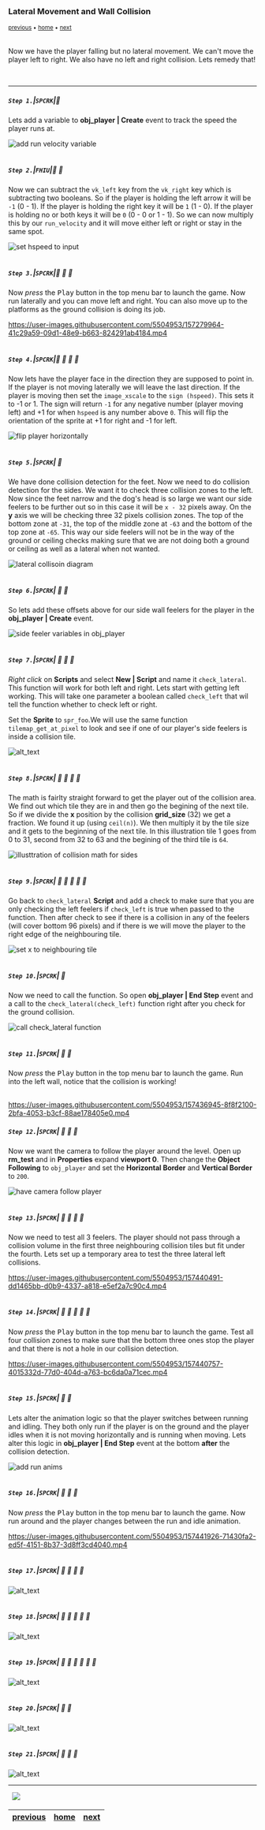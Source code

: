 <img src="https://via.placeholder.com/1000x4/45D7CA/45D7CA" alt="drawing" height="4px"/>

### Lateral Movement and Wall Collision

<sub>[previous](../gravity-collision-ii/README.md#user-content-gravity-and-ground-collision-ii) • [home](../README.md#user-content-gms2-top-down-shooter) • [next](../)</sub>

<img src="https://via.placeholder.com/1000x4/45D7CA/45D7CA" alt="drawing" height="4px"/>

Now we have the player falling but no lateral movement.  We can't move the player left to right.  We also have no left and right collision.  Lets remedy that!

<br>

---


##### `Step 1.`\|`SPCRK`|:small_blue_diamond:

Lets add a variable to **obj_player | Create** event to track the speed the player runs at.

![add run velocity variable](images/runAcceleration.png)

<img src="https://via.placeholder.com/500x2/45D7CA/45D7CA" alt="drawing" height="2px" alt = ""/>

##### `Step 2.`\|`FHIU`|:small_blue_diamond: :small_blue_diamond: 

Now we can subtract the `vk_left` key from the `vk_right` key which is subtracting two booleans.  So if the player is holding the left arrow it will be `-1` (0 - 1).  If the player is holding the right key it will be `1` (1 - 0).  If the player is holding no or both keys it will be `0` (0 - 0 or 1 - 1).  So we can now multiply this by our `run_velocity` and it will move either left or right or stay in the same spot.

![set hspeed to input](images/setHspeed.png)

<img src="https://via.placeholder.com/500x2/45D7CA/45D7CA" alt="drawing" height="2px" alt = ""/>

##### `Step 3.`\|`SPCRK`|:small_blue_diamond: :small_blue_diamond: :small_blue_diamond:

Now *press* the <kbd>Play</kbd> button in the top menu bar to launch the game. Now run laterally and you can move left and right.  You can also move up to the platforms as the ground collision is doing its job.

https://user-images.githubusercontent.com/5504953/157279964-41c29a59-09d1-48e9-b663-824291ab4184.mp4

<img src="https://via.placeholder.com/500x2/45D7CA/45D7CA" alt="drawing" height="2px" alt = ""/>

##### `Step 4.`\|`SPCRK`|:small_blue_diamond: :small_blue_diamond: :small_blue_diamond: :small_blue_diamond:
 
Now lets have the player face in the direction they are supposed to point in. If the player is not moving laterally we will leave the last direction.  If the player is moving then set the `image_xscale` to the `sign (hspeed)`.  This sets it to -1 or 1.  The sign will return `-1` for any negative number (player moving left) and +1 for when `hspeed` is any number above `0`.  This will flip the orientation of the sprite at +1 for right and -1 for left.

![flip player horizontally](images/flipPlayerHor.png)

<img src="https://via.placeholder.com/500x2/45D7CA/45D7CA" alt="drawing" height="2px" alt = ""/>

##### `Step 5.`\|`SPCRK`| :small_orange_diamond:

We have done collision detection for the feet.  Now we need to do collision detection for the sides.  We want it to check three collision zones to the left.  Now since the feet narrow and the dog's head is so large we want our side feelers to be further out so in this case it will be `x - 32` pixels away.  On the **y** axis we will be checking three 32 pixels collision zones.  The top of the bottom zone at `-31`, the top of the middle zone at `-63` and the bottom of the top zone at `-65`.  This way our side feelers will not be in the way of the ground or ceiling checks making sure that we are not doing both a ground or ceiling as well as a lateral when not wanted.  

![lateral collisoin diagram](images/lateral_collision.png)

<img src="https://via.placeholder.com/500x2/45D7CA/45D7CA" alt="drawing" height="2px" alt = ""/>

##### `Step 6.`\|`SPCRK`| :small_orange_diamond: :small_blue_diamond:

So lets add these offsets above for our side wall feelers for the player in the **obj_player | Create** event.

![side feeler variables in obj_player](images/sideCreate.png)

<img src="https://via.placeholder.com/500x2/45D7CA/45D7CA" alt="drawing" height="2px" alt = ""/>

##### `Step 7.`\|`SPCRK`| :small_orange_diamond: :small_blue_diamond: :small_blue_diamond:

*Right click* on **Scripts** and select **New | Script** and name it `check_lateral`. This function will work for both left and right.  Lets start with getting left working.  This will take one parameter a boolean called `check_left` that wil tell the function whether to check left or right.

Set the **Sprite** to `spr_foo`.We will use the same function `tilemap_get_at_pixel` to look and see if one of our player's side feelers is inside a collision tile.

![alt_text](images/checkLateral.png)

<img src="https://via.placeholder.com/500x2/45D7CA/45D7CA" alt="drawing" height="2px" alt = ""/>

##### `Step 8.`\|`SPCRK`| :small_orange_diamond: :small_blue_diamond: :small_blue_diamond: :small_blue_diamond:

The math is fairlty straight forward to get the player out of the collision area.  We find out which tile they are in and then go the begining of the next tile.  So if we divide the **x** position by the collision **grid_size** (32) we get a fraction.  We found it up (using `ceil(n)`). We then multiply it by the tile size and it gets to the beginning of the next tile.  In this illustration tile 1 goes from 0 to 31, second from 32 to 63 and the begining of the third tile is `64`. 

![illusttration of collision math for sides](images/collisionMath.png)

<img src="https://via.placeholder.com/500x2/45D7CA/45D7CA" alt="drawing" height="2px" alt = ""/>

##### `Step 9.`\|`SPCRK`| :small_orange_diamond: :small_blue_diamond: :small_blue_diamond: :small_blue_diamond: :small_blue_diamond:

Go back to `check_lateral` **Script** and add a check to make sure that you are only checking the left feelers if `check_left` is true when passed to the function. Then after check to see if there is a collision in any of the feelers (will cover bottom 96 pixels) and if there is we will move the player to the right edge of the neighbouring tile.

![set x to neighbouring tile](images/lateralLeftCollision.png)

<img src="https://via.placeholder.com/500x2/45D7CA/45D7CA" alt="drawing" height="2px" alt = ""/>

##### `Step 10.`\|`SPCRK`| :large_blue_diamond:

Now we need to call the function.  So open **obj_player | End Step** event and a call to the `check_lateral(check_left)` function right after you check for the ground collision.

![call check_lateral function](images/checkLeftPlayer.png)

<img src="https://via.placeholder.com/500x2/45D7CA/45D7CA" alt="drawing" height="2px" alt = ""/>

##### `Step 11.`\|`SPCRK`| :large_blue_diamond: :small_blue_diamond: 

Now *press* the <kbd>Play</kbd> button in the top menu bar to launch the game. Run into the left wall, notice that the collision is working!

<img src="https://via.placeholder.com/500x2/45D7CA/45D7CA" alt="drawing" height="2px" alt = ""/>

https://user-images.githubusercontent.com/5504953/157436945-8f8f2100-2bfa-4053-b3cf-88ae178405e0.mp4

##### `Step 12.`\|`SPCRK`| :large_blue_diamond: :small_blue_diamond: :small_blue_diamond: 

Now we want the camera to follow the player around the level.  Open up **rm_test** and in **Properties** expand **viewport 0**.  Then change the **Object Following** to `obj_player` and set the **Horizontal Border** and **Vertical Border** to `200`.

![have camera follow player](images/viewPortFollowing.png)

<img src="https://via.placeholder.com/500x2/45D7CA/45D7CA" alt="drawing" height="2px" alt = ""/>

##### `Step 13.`\|`SPCRK`| :large_blue_diamond: :small_blue_diamond: :small_blue_diamond:  :small_blue_diamond: 

Now we need to test all 3 feelers.  The player should not pass through a collision volume in the first three neighbouring collision tiles but fit under the fourth.  Lets set up a temporary area to test the three lateral left collisions.

https://user-images.githubusercontent.com/5504953/157440491-dd1465bb-d0b9-4337-a818-e5ef2a7c90c4.mp4

<img src="https://via.placeholder.com/500x2/45D7CA/45D7CA" alt="drawing" height="2px" alt = ""/>

##### `Step 14.`\|`SPCRK`| :large_blue_diamond: :small_blue_diamond: :small_blue_diamond: :small_blue_diamond:  :small_blue_diamond: 

Now *press* the <kbd>Play</kbd> button in the top menu bar to launch the game. Test all four collision zones to make sure that the bottom three ones stop the player and that there is not a hole in our collision detection.

https://user-images.githubusercontent.com/5504953/157440757-4015332d-77d0-404d-a763-bc6da0a71cec.mp4

<img src="https://via.placeholder.com/500x2/45D7CA/45D7CA" alt="drawing" height="2px" alt = ""/>

##### `Step 15.`\|`SPCRK`| :large_blue_diamond: :small_orange_diamond: 

Lets alter the animation logic so that the player switches between running and idling.  They both only run if the player is on the ground and the player idles when it is not moving horizontally and is running when moving.  Lets alter this logic in **obj_player | End Step** event at the bottom **after** the collision detection.

![add run anims](images/runAnim.png)

<img src="https://via.placeholder.com/500x2/45D7CA/45D7CA" alt="drawing" height="2px" alt = ""/>

##### `Step 16.`\|`SPCRK`| :large_blue_diamond: :small_orange_diamond:   :small_blue_diamond: 

Now *press* the <kbd>Play</kbd> button in the top menu bar to launch the game. Now run around and the player changes between the run and idle animation.  

https://user-images.githubusercontent.com/5504953/157441926-71430fa2-ed5f-4151-8b37-3d8ff3cd4040.mp4

<img src="https://via.placeholder.com/500x2/45D7CA/45D7CA" alt="drawing" height="2px" alt = ""/>

##### `Step 17.`\|`SPCRK`| :large_blue_diamond: :small_orange_diamond: :small_blue_diamond: :small_blue_diamond:

![alt_text](images/.png)

<img src="https://via.placeholder.com/500x2/45D7CA/45D7CA" alt="drawing" height="2px" alt = ""/>

##### `Step 18.`\|`SPCRK`| :large_blue_diamond: :small_orange_diamond: :small_blue_diamond: :small_blue_diamond: :small_blue_diamond:

![alt_text](images/.png)

<img src="https://via.placeholder.com/500x2/45D7CA/45D7CA" alt="drawing" height="2px" alt = ""/>

##### `Step 19.`\|`SPCRK`| :large_blue_diamond: :small_orange_diamond: :small_blue_diamond: :small_blue_diamond: :small_blue_diamond: :small_blue_diamond:

![alt_text](images/.png)

<img src="https://via.placeholder.com/500x2/45D7CA/45D7CA" alt="drawing" height="2px" alt = ""/>

##### `Step 20.`\|`SPCRK`| :large_blue_diamond: :large_blue_diamond:

![alt_text](images/.png)

<img src="https://via.placeholder.com/500x2/45D7CA/45D7CA" alt="drawing" height="2px" alt = ""/>

##### `Step 21.`\|`SPCRK`| :large_blue_diamond: :large_blue_diamond: :small_blue_diamond:

![alt_text](images/.png)

___


<img src="https://via.placeholder.com/1000x4/dba81a/dba81a" alt="drawing" height="4px" alt = ""/>

<img src="https://via.placeholder.com/1000x100/45D7CA/000000/?text=Next Up - ADD NEXT PAGE">

<img src="https://via.placeholder.com/1000x4/dba81a/dba81a" alt="drawing" height="4px" alt = ""/>

| [previous](../gravity-collision-ii/README.md#user-content-gravity-and-ground-collision-ii)| [home](../README.md#user-content-gms2-top-down-shooter) | [next](../)|
|---|---|---|
